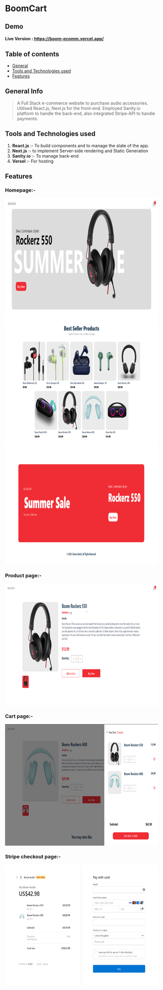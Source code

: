     
# BoomCart

## Demo
#### Live Version :      https://boom-ecomm.vercel.app/

## Table of contents

- [General ](#general-info)
- [Tools and Technologies used](#tools-and-technologies-used)
- [Features](#features)

## General Info

> A Full Stack e-commerce website to purchase audio accessories.
> Utilised React.js, Next.js for the front-end. Employed Sanity.io platform to handle
the back-end, also integrated Stripe-API to handle payments.
 
## Tools and Technologies used

1. <b> React.js </b> :- To build components and to manage the state of the app. 
2. <b> Next.js </b> :- to implement Server-side rendering and Static Generation
3. <b> Sanity.io </b>:- To manage back-end
4. <b> Versel </b> :- For hosting

## Features

### Homepage:-
<img src="screenshots/header.png" alt="Smiley face" width = "800"  height = "400">
<img src="screenshots/best-seller.png" alt="Smiley face" width = "800"  height = "400">
<img src="screenshots/footer.png" alt="Smiley face" width = "800"  height = "400">

### Product page:-
<img src="screenshots/product.png" alt="Smiley face" width = "800"  height = "400">

### Cart page:-
<img src="screenshots/cart.png" alt="Smiley face" width = "800"  height = "400">

### Stripe checkout page:-
<img src="screenshots/checkout.png" alt="Smiley face" width = "800"  height = "400">
